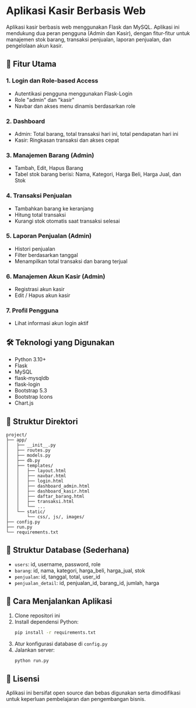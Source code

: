 # Aplikasi Kasir Berbasis Web

Aplikasi kasir berbasis web menggunakan Flask dan MySQL. Aplikasi ini mendukung dua peran pengguna (Admin dan Kasir), dengan fitur-fitur untuk manajemen stok barang, transaksi penjualan, laporan penjualan, dan pengelolaan akun kasir.

## 🚀 Fitur Utama

### 1. Login dan Role-based Access
- Autentikasi pengguna menggunakan Flask-Login
- Role "admin" dan "kasir"
- Navbar dan akses menu dinamis berdasarkan role

### 2. Dashboard
- Admin: Total barang, total transaksi hari ini, total pendapatan hari ini
- Kasir: Ringkasan transaksi dan akses cepat

### 3. Manajemen Barang (Admin)
- Tambah, Edit, Hapus Barang
- Tabel stok barang berisi: Nama, Kategori, Harga Beli, Harga Jual, dan Stok

### 4. Transaksi Penjualan
- Tambahkan barang ke keranjang
- Hitung total transaksi
- Kurangi stok otomatis saat transaksi selesai

### 5. Laporan Penjualan (Admin)
- Histori penjualan
- Filter berdasarkan tanggal
- Menampilkan total transaksi dan barang terjual

### 6. Manajemen Akun Kasir (Admin)
- Registrasi akun kasir
- Edit / Hapus akun kasir

### 7. Profil Pengguna
- Lihat informasi akun login aktif

## 🛠 Teknologi yang Digunakan
- Python 3.10+
- Flask
- MySQL
- flask-mysqldb
- flask-login
- Bootstrap 5.3
- Bootstrap Icons
- Chart.js

## 📁 Struktur Direktori

```
project/
├── app/
│   ├── __init__.py
│   ├── routes.py
│   ├── models.py
│   ├── db.py
│   ├── templates/
│   │   ├── layout.html
│   │   ├── navbar.html
│   │   ├── login.html
│   │   ├── dashboard_admin.html
│   │   ├── dashboard_kasir.html
│   │   ├── daftar_barang.html
│   │   ├── transaksi.html
│   │   └── ...
│   └── static/
│       └── css/, js/, images/
├── config.py
├── run.py
└── requirements.txt
```

## 🧩 Struktur Database (Sederhana)

- `users`: id, username, password, role
- `barang`: id, nama, kategori, harga_beli, harga_jual, stok
- `penjualan`: id, tanggal, total, user_id
- `penjualan_detail`: id, penjualan_id, barang_id, jumlah, harga

## 📌 Cara Menjalankan Aplikasi

1. Clone repositori ini
2. Install dependensi Python:
   ```bash
   pip install -r requirements.txt
   ```
3. Atur konfigurasi database di `config.py`
4. Jalankan server:
   ```bash
   python run.py
   ```

## 📄 Lisensi

Aplikasi ini bersifat open source dan bebas digunakan serta dimodifikasi untuk keperluan pembelajaran dan pengembangan bisnis.
